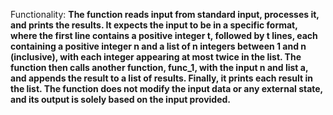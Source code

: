 Functionality: **The function reads input from standard input, processes it, and prints the results. It expects the input to be in a specific format, where the first line contains a positive integer t, followed by t lines, each containing a positive integer n and a list of n integers between 1 and n (inclusive), with each integer appearing at most twice in the list. The function then calls another function, func_1, with the input n and list a, and appends the result to a list of results. Finally, it prints each result in the list. The function does not modify the input data or any external state, and its output is solely based on the input provided.**